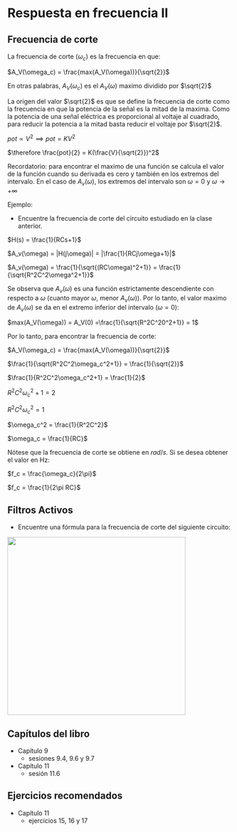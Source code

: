 # Respuesta en frecuencia II
## Frecuencia de corte


La frecuencia de corte ($\omega_c$) es la frecuencia en que:

$A_V(\omega_c) = \frac{max(A_V(\omega))}{\sqrt{2}}$

En otras palabras, $A_V(\omega_c)$ es el $A_V(\omega)$ maximo dividido por $\sqrt{2}$

La origen del valor $\sqrt{2}$ es que se define la frecuencia de corte como la frecuencia en que la potencia de la señal es la mitad de la maxima. Como la potencia de una señal eléctrica es proporcional al voltaje al cuadrado, para reducir la potencia a la mitad basta reducir el voltaje por $\sqrt{2}$.

$pot \propto V^2 \implies pot = K V^2$

$\therefore \frac{pot}{2} = K(\frac{V}{\sqrt{2}})^2$

Recordatorio: para encontrar el maximo de una función se calcula el valor de la función cuando su derivada es cero y también en los extremos del intervalo. En el caso de $A_v(\omega)$, los extremos del intervalo son $\omega = 0$ y $\omega \to +\infty$

Ejemplo:

- Encuentre la frecuencia de corte del circuito estudiado en la clase anterior.

$H(s) = \frac{1}{RCs+1}$

$A_v(\omega) = |H(j\omega)| = |\frac{1}{RCj\omega+1}|$

$A_v(\omega) = \frac{1}{\sqrt{(RC\omega)^2+1}} = \frac{1}{\sqrt{R^2C^2\omega^2+1}}$

Se observa que $A_v(\omega)$ es una función estrictamente descendiente con respecto a $\omega$ (cuanto mayor $\omega$, menor  $A_v(\omega)$). Por lo tanto, el valor maximo de $A_v(\omega)$ se da en el extremo inferior del intervalo ($\omega = 0$):

$max(A_V(\omega)) = A_V(0) =\frac{1}{\sqrt{R^2C^20^2+1}} = 1$

Por lo tanto, para encontrar la frecuencia de corte:

$A_V(\omega_c) = \frac{max(A_V(\omega))}{\sqrt{2}}$

$\frac{1}{\sqrt{R^2C^2\omega_c^2+1}} = \frac{1}{\sqrt{2}}$

$\frac{1}{R^2C^2\omega_c^2+1} = \frac{1}{2}$

$R^2C^2\omega_c^2+1 = 2$

$R^2C^2\omega_c^2 = 1$

$\omega_c^2 = \frac{1}{R^2C^2}$

$\omega_c = \frac{1}{RC}$

Nótese que la frecuencia de corte se obtiene en $rad/s$. Si se desea obtener el valor en Hz:

$f_c = \frac{\omega_c}{2\pi}$

$f_c = \frac{1}{2\pi RC}$

## Filtros Activos

- Encuentre una fórmula para la frecuencia de corte del siguiente circuito:

<img src="https://julianodb.github.io/electronic_circuits_diagrams/sallen_key_low_2_samevalues
.png" width="400">

## Capítulos del libro
- Capítulo 9
   - sesiones 9.4, 9.6 y 9.7
- Capítulo 11
  - sesión 11.6

## Ejercicios recomendados
- Capítulo 11
  - ejercicios 15, 16 y 17
